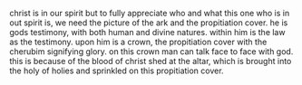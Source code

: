 christ is in our spirit but to fully appreciate who and what this one who is in out spirit is,
we need the picture of the ark and the propitiation cover. he is gods testimony, with both human and divine
natures. within him is the law as the testimony. upon him is a crown, the propitiation cover
with the cherubim signifying glory. on this crown man can talk face to face with god. this is because
of the blood of christ shed at the altar, which is brought into the holy of holies and
sprinkled on this propitiation cover.
